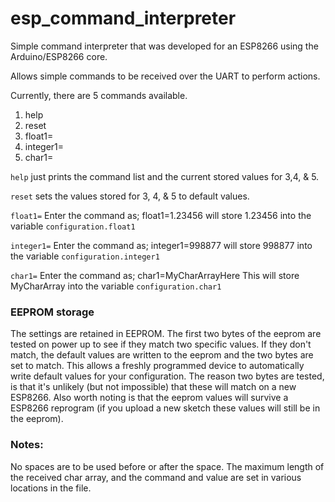 # esp_command_interpreter

Simple command interpreter that was developed for an ESP8266 using the Arduino/ESP8266 core.

Allows simple commands to be received over the UART to perform actions.

Currently, there are 5 commands available.
1. help
2. reset
3. float1=
4. integer1=
5. char1=


```help```
 just prints the command list and the current stored values for 3,4, & 5.

```reset```
 sets the values stored for 3, 4, & 5 to default values.

```float1=```
Enter the command as;
float1=1.23456
 will store 1.23456 into the variable `configuration.float1`

```integer1=```
Enter the command as;
integer1=998877
 will store 998877 into the variable `configuration.integer1`

```char1=```
Enter the command as;
char1=MyCharArrayHere
This will store MyCharArray into the variable `configuration.char1`

### EEPROM storage

The settings are retained in EEPROM. The first two bytes of the eeprom are tested on power up to see if they match two specific values. If they don't match, the default values are written to the eeprom and the two bytes are set to match.
This allows a freshly programmed device to automatically write default values for your configuration.
The reason two bytes are tested, is that it's unlikely (but not impossible) that these will match on a new ESP8266. Also worth noting is that the eeprom values will survive a ESP8266 reprogram (if you upload a new sketch these values will still be in the eeprom).

### Notes:
No spaces are to be used before or after the space.
The maximum length of the received char array, and the command and value are set in various locations in the file.
